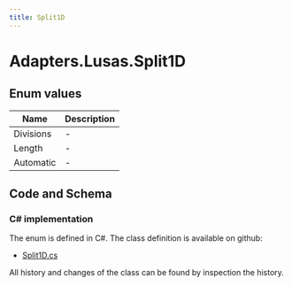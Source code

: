 ```yaml
---
title: Split1D
---
```


# Adapters.Lusas.Split1D



## Enum values

| Name            | Description                                                    |
|-----------------|----------------------------------------------------------------|
| Divisions |  -  |
| Length |  -  |
| Automatic |  -  |


## Code and Schema

### C# implementation

The enum is defined in C#. The class definition is available on github:

- [Split1D.cs](https://github.com/BHoM/Lusas_Toolkit/blob/develop/Lusas_oM/Enum/Split1D.cs)

All history and changes of the class can be found by inspection the history.
